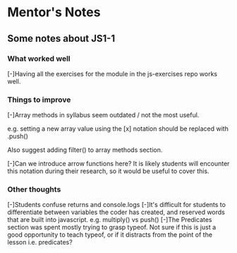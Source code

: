 # Mentor's Notes

## Some notes about JS1-1

### What worked well

[-]Having all the exercises for the module in the js-exercises repo works well.

### Things to improve

[-]Array methods in syllabus seem outdated / not the most useful.

e.g. setting a new array value using the [x] notation should be replaced with .push()

Also suggest adding filter() to array methods section.

[-]Can we introduce arrow functions here? It is likely students will encounter this notation during their research, so it would be useful to cover this.

### Other thoughts

[-]Students confuse returns and console.logs
[-]It's difficult for students to differentiate between variables the coder has created, and reserved words that are built into javascript. e.g. multiply() vs push()
[-]The Predicates section was spent mostly trying to grasp typeof. Not sure if this is just a good opportunity to teach typeof, or if it distracts from the point of the lesson i.e. predicates?